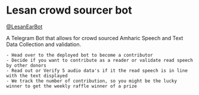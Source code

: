 # Lesan crowd sourcer bot

[@LesanEarBot](https://t.me/LesanEarBot)

A Telegram Bot that allows for crowd sourced Amharic Speech and Text Data Collection and validation.

```
- Head over to the deployed bot to become a contributor
- Decide if you want to contribute as a reader or validate read speech by other donors
- Read out or Verify 5 audio data's if it the read speech is in line with the text displayed
- We track the number of contribution, so you might be the lucky winner to get the weekly raffle winner of a prize
```